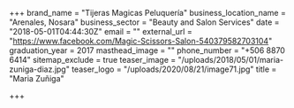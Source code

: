 +++
brand_name = "Tijeras Magicas Peluquería"
business_location_name = "Arenales, Nosara"
business_sector = "Beauty and Salon Services"
date = "2018-05-01T04:44:30Z"
email = ""
external_url = "https://www.facebook.com/Magic-Scissors-Salon-540379582703104"
graduation_year = 2017
masthead_image = ""
phone_number = "+506 8870 6414"
sitemap_exclude = true
teaser_image = "/uploads/2018/05/01/maria-zuniga-diaz.jpg"
teaser_logo = "/uploads/2020/08/21/image71.jpg"
title = "Maria Zuñiga"

+++

